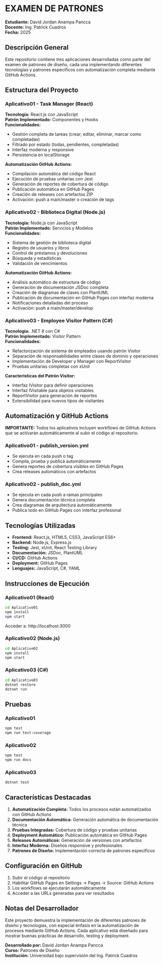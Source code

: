 # EXAMEN DE PATRONES

**Estudiante:** David Jordan Anampa Pancca  
**Docente:** Ing. Patrick Cuadros  
**Fecha:** 2025

## Descripción General

Este repositorio contiene tres aplicaciones desarrolladas como parte del examen de patrones de diseño, cada una implementando diferentes tecnologías y patrones específicos con automatización completa mediante GitHub Actions.

## Estructura del Proyecto

### Aplicativo01 - Task Manager (React)
**Tecnología:** React.js con JavaScript  
**Patrón Implementado:** Componentes y Hooks  
**Funcionalidades:**
- Gestión completa de tareas (crear, editar, eliminar, marcar como completadas)
- Filtrado por estado (todas, pendientes, completadas)
- Interfaz moderna y responsive
- Persistencia en localStorage

**Automatización GitHub Actions:**
- Compilación automática del código React
- Ejecución de pruebas unitarias con Jest
- Generación de reportes de cobertura de código
- Publicación automática en GitHub Pages
- Creación de releases con artefactos ZIP
- Activación: push a main/master o creación de tags

### Aplicativo02 - Biblioteca Digital (Node.js)
**Tecnología:** Node.js con JavaScript  
**Patrón Implementado:** Servicios y Modelos  
**Funcionalidades:**
- Sistema de gestión de biblioteca digital
- Registro de usuarios y libros
- Control de préstamos y devoluciones
- Búsqueda y estadísticas
- Validación de vencimientos

**Automatización GitHub Actions:**
- Análisis automático de estructura de código
- Generación de documentación JSDoc completa
- Creación de diagramas de clases con PlantUML
- Publicación de documentación en GitHub Pages con interfaz moderna
- Notificaciones detalladas del proceso
- Activación: push a main/master/develop

### Aplicativo03 - Employee Visitor Pattern (C#)
**Tecnología:** .NET 8 con C#  
**Patrón Implementado:** Visitor Pattern  
**Funcionalidades:**
- Refactorización de sistema de empleados usando patrón Visitor
- Separación de responsabilidades entre clases de dominio y operaciones
- Implementación de Developer y Manager con ReportVisitor
- Pruebas unitarias completas con xUnit

**Características del Patrón Visitor:**
- Interfaz IVisitor para definir operaciones
- Interfaz IVisitable para objetos visitables
- ReportVisitor para generación de reportes
- Extensibilidad para nuevos tipos de visitantes

## Automatización y GitHub Actions

**IMPORTANTE:** Todos los aplicativos incluyen workflows de GitHub Actions que se activarán automáticamente al subir el código al repositorio.

### Aplicativo01 - publish_version.yml
- Se ejecuta en cada push o tag
- Compila, prueba y publica automáticamente
- Genera reportes de cobertura visibles en GitHub Pages
- Crea releases automáticos con artefactos

### Aplicativo02 - publish_doc.yml
- Se ejecuta en cada push a ramas principales
- Genera documentación técnica completa
- Crea diagramas de arquitectura automáticamente
- Publica todo en GitHub Pages con interfaz profesional


## Tecnologías Utilizadas

- **Frontend:** React.js, HTML5, CSS3, JavaScript ES6+
- **Backend:** Node.js, Express.js
- **Testing:** Jest, xUnit, React Testing Library
- **Documentación:** JSDoc, PlantUML
- **CI/CD:** GitHub Actions
- **Deployment:** GitHub Pages
- **Lenguajes:** JavaScript, C#, YAML

## Instrucciones de Ejecución

### Aplicativo01 (React)
```bash
cd Aplicativo01
npm install
npm start
```
Acceder a: http://localhost:3000

### Aplicativo02 (Node.js)
```bash
cd Aplicativo02
npm install
npm start
```

### Aplicativo03 (C#)
```bash
cd Aplicativo03
dotnet restore
dotnet run
```

## Pruebas

### Aplicativo01
```bash
npm test
npm run test:coverage
```

### Aplicativo02
```bash
npm test
npm run docs
```

### Aplicativo03
```bash
dotnet test
```

## Características Destacadas

1. **Automatización Completa:** Todos los procesos están automatizados con GitHub Actions
2. **Documentación Automática:** Generación automática de documentación técnica
3. **Pruebas Integradas:** Cobertura de código y pruebas unitarias
4. **Deployment Automático:** Publicación automática en GitHub Pages
5. **Releases Automáticos:** Generación de versiones con artefactos
6. **Interfaz Moderna:** Diseños responsive y profesionales
7. **Patrones de Diseño:** Implementación correcta de patrones específicos

## Configuración en GitHub

1. Subir el código al repositorio
2. Habilitar GitHub Pages en Settings → Pages → Source: GitHub Actions
3. Los workflows se ejecutarán automáticamente
4. Acceder a las URLs generadas para ver resultados

## Notas del Desarrollador

Este proyecto demuestra la implementación de diferentes patrones de diseño y tecnologías, con especial énfasis en la automatización de procesos mediante GitHub Actions. Cada aplicativo está diseñado para mostrar buenas prácticas de desarrollo, testing y deployment.

**Desarrollado por:** David Jordan Anampa Pancca  
**Curso:** Patrones de Diseño  
**Institución:** Universidad bajo supervisión del Ing. Patrick Cuadros
